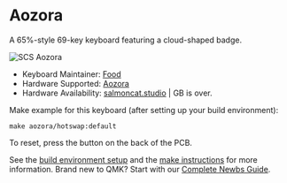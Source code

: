 # Aozora 

A 65%-style 69-key keyboard featuring a cloud-shaped badge.

![SCS Aozora](https://i.imgur.com/dL5nonc.jpg)

* Keyboard Maintainer: [Food](https://github.com/Phooood)
* Hardware Supported: [Aozora](https://salmoncat.studio/pages/aozora-%E9%9D%92%E7%A9%BA-6-9-21-7-10-21)
* Hardware Availability: [salmoncat.studio](https://salmoncat.studio/pages/aozora-%E9%9D%92%E7%A9%BA-6-9-21-7-10-21) | GB is over. 

Make example for this keyboard (after setting up your build environment):

    make aozora/hotswap:default

To reset, press the button on the back of the PCB. 

See the [build environment setup](https://docs.qmk.fm/#/getting_started_build_tools) and the [make instructions](https://docs.qmk.fm/#/getting_started_make_guide) for more information. Brand new to QMK? Start with our [Complete Newbs Guide](https://docs.qmk.fm/#/newbs).
